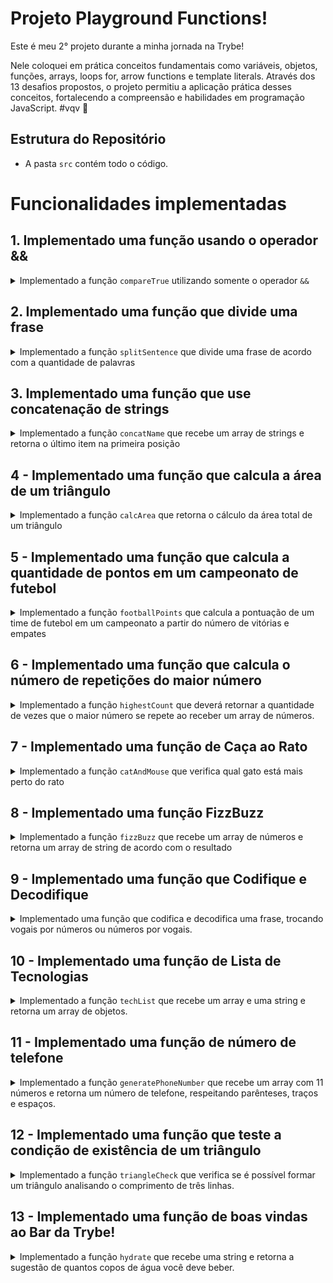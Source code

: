 # Projeto Playground Functions!

Este é meu 2° projeto durante a minha jornada na Trybe!

Nele coloquei em prática conceitos fundamentais como variáveis, objetos, funções, arrays, loops for, arrow functions e template literals. Através dos 13 desafios propostos, o projeto permitiu a aplicação prática desses conceitos, fortalecendo a compreensão e habilidades em programação JavaScript. #vqv 🚀

## Estrutura do Repositório

- A pasta `src` contém todo o código.

# Funcionalidades implementadas

## 1. Implementado uma função usando o operador &&

<details>
  <summary>
    Implementado a função <code>compareTrue</code> utilizando somente o operador <code>&&</code>
  </summary> <br />

A função `compareTrue` ao receber dois parâmetros booleanos:

- Retorna `true` se ambos os valores forem verdadeiros;
- Retorna `false` se um ou ambos os parâmetros forem falsos.

Exemplo:

```javascript
const hamburguer = true;
const fritas = true;
const manga = false;
const leite = false;
```

Se a função for chamada com os valores `hamburguer` e `fritas` como parâmetro, retorna `true`, mas caso seja chamada com os parâmetros `fritas` e `manga` ou `manga` e `leite` retorna `false`.

</details>

## 2. Implementado uma função que divide uma frase

<details>
  <summary>
Implementado a função <code>splitSentence</code> que divide uma frase de acordo com a quantidade de palavras

  </summary> <br />

A função `splitSentence` recebe uma string como parâmetro e deve retornar um array com as palavras separadas por vírgula.

  Exemplo:

- Se a função receber a string `'Vamo que vamo!'`, o retorno deverá ser `['Vamo', 'que', 'vamo!']`.

</details>

## 3. Implementado uma função que use concatenação de strings

<details>
  <summary>
Implementado a função <code>concatName</code> que recebe um array de strings e retorna o último item na primeira posição

  </summary> <br />

A função `concatName` recebe um array de strings e deve retornar uma string com o formato `'ÚLTIMO ITEM, PRIMEIRO ITEM`, independente do tamanho do array.

  Exemplo:

- Caso o parâmetro passado para a função `concatName` seja o array `['Fritas', 'Manga', 'Leite', 'Hamburguer']`, a função deverá retornar `Hamburguer, Fritas`.

</details>

## 4 - Implementado uma função que calcula a área de um triângulo

<details>
  <summary>
Implementado a função <code>calcArea</code> que retorna o cálculo da área total de um triângulo

  </summary> <br />

A função `calcArea` recebe o valor `base` e `height` de um triângulo e retorna o cálculo da sua área.

- O cálculo da área total do triângulo utiliza a fórmula `(base * altura) / 2`.

  Exemplo:

- A função `calcArea` retorna o valor 250 quando recebe o parâmetro `base` com o valor 10 e o parâmetro `height` com o valor 50;

- A função `calcArea` retorna o valor 5 quando recebe o parâmetro `base` com o valor 5 e o parâmetro `height` com o valor 2;

- A função `calcArea` retorna o valor 25.5 quando recebe o parâmetro `base` com o valor 51 e o parâmetro `height` com o valor 1.

</details>

## 5 - Implementado uma função que calcula a quantidade de pontos em um campeonato de futebol

<details>
  <summary>
Implementado a função <code>footballPoints</code> que calcula a pontuação de um time de futebol em um campeonato a partir do número de vitórias e empates

  </summary> <br />

A função `footballPoints` recebe o número de vitórias (`wins`) e o número de empates (`ties`) e retorna a quantidade de pontos que o time marcou em um campeonato. Para isso, considere que:

- `wins`: é o número de vitórias e vale 3 pontos;
- `ties`: é o número de empates e vale 1 ponto.

  Exemplo:

- A função `footballPoints` deve retornar o valor `50` pontos quando o time tenha 14 vitórias e 8 empates;

- A função `footballPoints` deve retornar o valor `5` pontos quando o time tenha 1 vitória e 2 empates;

- A função `footballPoints` deve retornar o valor `0` pontos quando o time tenha 0 vitórias e 0 empates.

</details>

## 6 - Implementado uma função que calcula o número de repetições do maior número

<details>
  <summary>
Implementado a função <code>highestCount</code> que deverá retornar a quantidade de vezes que o maior número se repete ao receber um array de números.

  </summary> <br />

A função `highestCount` retorna a quantidade de vezes em que o **maior** número se repete dentro do array.

  Exemplo:

- A função `highestCount` retorna `2` quando receber o parâmetro `[9, 1, 2, 3, 9, 5, 7]`;

- A função `highestCount` retorna `1` quando receber o parâmetro `[1, 2, 2, 2, 7, 4, 6]`;

- A função `highestCount` retorna `3` quando receber o parâmetro `[1, 1, 1]`.

</details>

## 7 - Implementado uma função de Caça ao Rato

<details>
  <summary>
Implementado a função <code>catAndMouse</code> que verifica qual gato está mais perto do rato

  </summary> <br />
Imagine que dois gatos estão caçando o mesmo rato e você precisa verificar qual gato está mais perto de sua presa. Para isso, a função `catAndMouse` recebe 3 parâmetros do tipo `number` na seguinte ordem:

- `mouse`: representa a posição do rato.

- `cat1`: representa a posição do gato 1;

- `cat2`: representa a posição do gato 2;

- A função calcula as distâncias entre o rato e cada um dos gatos e retorne qual dos felinos está mais próximo do rato:

- Retorna a string `'cat2'` se o gato `cat2` estiver mais próximo do rato;
- Retorna a string `'cat1'` se o gato `cat1` estiver mais próximo do rato;
- Retorna a string `'Os gatos trombam e o rato foge'` caso os gatos estejam na mesma distância do rato.

  Exemplo:

- A função `catAndMouse` deve retornar a string `'cat2'` quando receber os parâmetros onde gato `cat2` esteja a 2 unidades de distância do rato e `cat1` esteja a 3 unidades de distância do rato;

- A função `catAndMouse` deve retornar a string `'cat1'` quando receber os parâmetros onde gato `cat1` esteja a 6 unidades de distância do rato e `cat2` esteja a 12 unidades de distância do rato;

- A função `catAndMouse` deve retornar a string `'Os gatos trombam e o rato foge'` quando receber os parâmetros onde os gatos estejam na mesma distância do rato.

</details>

## 8 - Implementado uma função FizzBuzz

<details>
  <summary>
Implementado a função <code>fizzBuzz</code> que recebe um array de números e retorna um array de string de acordo com o resultado

  </summary> <br />

A função `fizzBuzz` recebe um array de números e para cada número do array é realizada a divisão por 3 e por 5 e de acordo com o resultado, retorna um array de strings:

- Retorna a string `'fizz'` para cada número do array que seja divisível apenas por 3;
- Retorna a string `'buzz'` para cada número do array que seja divisível apenas por 5;
- Retorna a string `'fizzBuzz'` para cada número do array que seja divisível por 3 **e** 5;
- Retorna a string `'bug!'` para cada número do array que não seja dividido por 3 nem por 5.

  Exemplo:

- A função `fizzBuzz` retorna as strings `['bug!', 'fizzBuzz', 'bug!', 'fizz', 'fizzBuzz']` quando receber os parâmetros [2, 15, 7, 9, 45];

- A função `fizzBuzz` retorna as strings `['bug!', 'fizz']` quando receber os parâmetros [7, 9];

- A função `fizzBuzz` retorna as strings `['fizz', 'buzz']` quando receber os parâmetros [9, 25].

</details>

## 9 - Implementado uma função que Codifique e Decodifique

<details>
  <summary>
Implementado uma função que codifica e decodifica uma frase, trocando vogais por números ou números por vogais.

  </summary> <br />

Para codificar a frase utilize a função `encode` que recebe uma string como parâmetro e deverá trocar todas as **vogais minúsculas por números**, de acordo com o formato:

a -> 1 \
e -> 2 \
i -> 3 \
o -> 4 \
u -> 5

  Exemplo:

- A função `encode` quando receber o parâmetro `'hi there!'`, deve retornar o valor `'h3 th2r2!'`;
- A função `encode` quando receber o parâmetro `How are you today?` deve retornar o valor `H4w 1r2 y45 t4d1y?`;
- A função `encode` quando receber o parâmetro `This is an encoding test.` deve retornar o valor `Th3s 3s 1n 2nc4d3ng t2st.`;

Para decodificar a frase utilize a função `decode` que recebe uma string contendo letras e números como parâmetro e deverá trocar todos os **números por vogais minúsculas**, de acordo com o formato:

1 -> a \
2 -> e \
3 -> i \
4 -> o \
5 -> u

  Exemplo:

- A função `decode` quando receber o parâmetro `'h3 th2r2!'`, deve retornar o valor `'hi there!'`;
- A função `decode` quando receber o parâmetro `H4w 1r2 y45 t4d1y?`, deve retornar o valor `How are you today?`;
- A função `decode` quando receber o parâmetro `'Th3s 3s 1 d2c4d2 t2st.'`, deve retornar o valor `'This is a decode test.'`;

</details>

## 10 - Implementado uma função de Lista de Tecnologias

<details>
  <summary>
Implementado a função <code>techList</code> que recebe um array e uma string e retorna um array de objetos.

  </summary> <br />

A função `techList` recebe dois parâmetros:

- Um array com nomes de tecnologias ;
- Um nome referente ao nome de uma pessoa.

A função deverá retornar:
- 'Vazio!' se não receber parâmetro algum ;
- Um objeto para cada tecnologia do array, com a seguinte estrutura:

```javascript
{
  tech: 'NomeTech',
  name: 'nome da pessoa'
}
```

  Exemplo:

-Se a função recebe os parâmetros `['React', 'Jest', 'HTML', 'CSS', 'JavaScript']` e `'Paulo'`, o retorno deve ser:

```javascript
[
  {
    tech: "CSS",
    name: "Paulo"
  },
  {
    tech: "HTML",
    name: "Paulo"
  },
  {
    tech: "JavaScript",
    name: "Paulo"
  },
  {
    tech: "Jest",
    name: "Paulo"
  },
  {
    tech: "React",
    name: "Paulo"
  }
]
```

</details>

## 11 - Implementado uma função de número de telefone

<details>
  <summary>
Implementado a função  <code>generatePhoneNumber</code> que recebe um array com 11 números e retorna um número de telefone, respeitando parênteses, traços e espaços.

  </summary> <br />

- A função `generatePhoneNumber` retorna a string `'Array com tamanho incorreto.'` caso o array tenha o tamanho diferente de 11;

- A função `generatePhoneNumber` retorna a string `'Não é possível gerar um número de telefone com esses valores.'` caso algum dos números do array seja menor que 0;

- A função `generatePhoneNumber` retorna a string `'Não é possível gerar um número de telefone com esses valores.'` caso algum número do array seja maior que 9;

- A função `generatePhoneNumber` retorna a string `'Não é possível gerar um número de telefone com esses valores.'` caso algum número do array se repetir 4 vezes ou mais;

Exemplo:

- Caso o parâmetro da função seja `[1, 6, 9, 9, 4, 0, 1, 0, 5, 3, 1]`, a função `generatePhoneNumber` deverá retornar `(16) 99401-0531`.

</details>

## 12 - Implementado uma função que teste a condição de existência de um triângulo

<details>
  <summary>
Implementado a função <code>triangleCheck</code> que verifica se é possível formar um triângulo analisando o comprimento de três linhas.

  </summary> <br />

A função `triangleCheck` recebe os parâmetros `lineA`, `lineB` e `lineC` com o valor do comprimento de três linhas distintas.

- Para que seja possível formar um triângulo, é necessário atender uma das seguintes condições:

  1) **a medida de _um_ dos lados** é **menor** que a soma das medidas dos outros dois lados e **maior** que o valor absoluto (módulo) da diferença entre os outros dois lados. Por exemplo: `lineA` é menor que `lineB + lineC` e maior que `lineB - lineC`. Se o resultado de `lineB - lineC` for um valor negativo, o valor é convertido para positivo e checado se `lineA` é maior que esse resultado convertido;

  **_OU_**

  2) **a medida de _qualquer_ um dos lados** é **menor** que a soma das medidas dos outros dois lados. Por exemplo: `lineA` é menor que `lineB + lineC`, `lineB` é menor que `lineA + lineC` e `lineC` é menor que `lineA + lineB`.

- O retorno da sua função é um valor booleano.

  Exemplo:

- A função `triangleCheck` deve retornar o valor `true` quando passado os parâmetros `(10, 14, 8)`;

- A função `triangleCheck` deve retornar o valor `false` quando passado os parâmetros `(5, 10, 20)`;

</details>

## 13 - Implementado uma função de boas vindas ao Bar da Trybe!

<details>
  <summary>
Implementado a função <code>hydrate</code> que recebe uma string e retorna a sugestão de quantos copos de água você deve beber.

  </summary> <br />

- A função `hydrate` retorna a sugestão de quantos copos de água deve-se beber ao receber uma string informando a quantidade de bebida ingerida.

- A string **sempre** terá o formato *quantidade (em número) + tipo da bebida*;

- O número na frente de cada bebida deve estar entre 1 e 9.

  Exemplo:

```javascript
// String recebida:
  '1 cerveja'

// String retornada:
  '1 copo de água'

// String recebida:
  '1 cachaça, 5 cervejas e 1 copo de vinho'

// String retornada:
  '7 copos de água'
```

</details>
